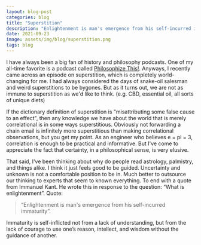 ```yaml
---
layout: blog-post
categories: blog
title: "Superstition"
description: "Enlightenment is man's emergence from his self-incurred immaturity"
date: 2021-09-23
image: assets/img/blog/superstition.png
tags: blog
---
```


I have always been a big fan of history and philosophy podcasts. One of my all-time favorite is a podcast called [Philosophize This!](https://www.philosophizethis.org/). Anyways, I recently came across an episode on superstition, which is completely world-changing for me. I had always considered the days of snake-oil salesman and weird superstitions to be bygones. But as it turns out, we are not as immune to superstition as we'd like to think. (e.g. CBD, essential oil, all sorts of unique diets)

If the dictionary definition of superstition is "misattributing some false cause to an effect", then any knowledge we have about the world that is merely correlational is in some ways superstitious. Obviously not forwarding a chain email is infinitely more superstitious than making correlational observations, but you get my point. As an engineer who believes e = pi = 3, correlation is enough to be practical and informative. But I've come to appreciate the fact that certainty, in a philosophical sense, is very elusive.

That said, I've been thinking about why do people read astrology, palmistry, and things alike. I think it just feels good to be guided. Uncertainty and unknown is not a comfortable position to be in. Much better to outsource our thinking to experts that seem to known everything. To end with a quote from Immanuel Kant. He wrote this in response to the question: “What is enlightenment”. Quote: 

> “Enlightenment is man's emergence from his self-incurred immaturity”. 

Immaturity is self-inflicted not from a lack of understanding, but from the lack of courage to use one’s reason, intellect, and wisdom without the guidance of another.







